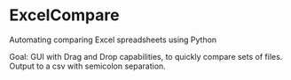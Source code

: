 # ExcelCompare
Automating comparing Excel spreadsheets using Python

Goal: GUI with Drag and Drop capabilities, to quickly compare sets of files. Output to a csv with semicolon separation.
